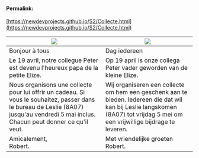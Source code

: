 <link rel="stylesheet" href="https://newdevprojects.github.io/S2/S2.css">

#### Permalink: 
[https://newdevprojects.github.io/S2/Collecte.html](https://newdevprojects.github.io/S2/Collecte.html)

| ![](https://newdevprojects.github.io/S2/Elize1.PNG) | ![](https://newdevprojects.github.io/S2/Elize2.PNG) |
| --- | --- | 
| Bonjour à tous | Dag iedereen |
| Le 19 avril, notre collegue Peter est devenu l'heureux papa de la petite Elize. | Op 19 april is onze collega Peter vader geworden van de kleine Elize. |
|Nous organisons une collecte pour lui offrir un cadeau. Si vous le souhaitez, passer dans le bureau de Leslie (8A07) jusqu'au vendredi 5 mai inclus. Chacun peut donner ce qu'il veut. | Wij organiseren een collecte om hem een geschenk aan te bieden. Iedereen die dat wil kan bij Leslie langskomen (8A07) tot vrijdag 5 mei om een vrijwillige bijdrage te leveren. |
| Amicalement,<br>Robert. | Met vriendelijke groeten<br>Robert. |



